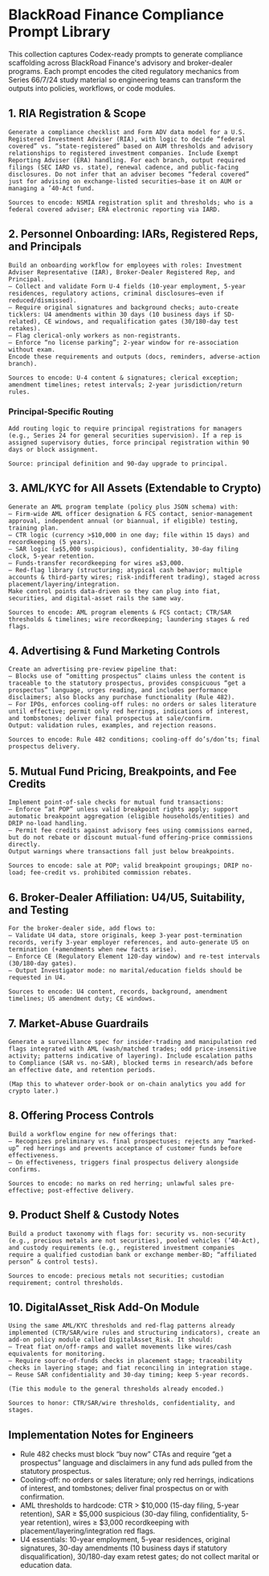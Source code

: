 # BlackRoad Finance Compliance Prompt Library

This collection captures Codex-ready prompts to generate compliance scaffolding across BlackRoad Finance's advisory and broker-dealer programs. Each prompt encodes the cited regulatory mechanics from Series 66/7/24 study material so engineering teams can transform the outputs into policies, workflows, or code modules.

## 1. RIA Registration & Scope

```
Generate a compliance checklist and Form ADV data model for a U.S. Registered Investment Adviser (RIA), with logic to decide “federal covered” vs. “state-registered” based on AUM thresholds and advisory relationships to registered investment companies. Include Exempt Reporting Adviser (ERA) handling. For each branch, output required filings (SEC IARD vs. state), renewal cadence, and public-facing disclosures. Do not infer that an adviser becomes “federal covered” just for advising on exchange-listed securities—base it on AUM or managing a ’40-Act fund.

Sources to encode: NSMIA registration split and thresholds; who is a federal covered adviser; ERA electronic reporting via IARD.
```

## 2. Personnel Onboarding: IARs, Registered Reps, and Principals

```
Build an onboarding workflow for employees with roles: Investment Adviser Representative (IAR), Broker-Dealer Registered Rep, and Principal.
– Collect and validate Form U-4 fields (10-year employment, 5-year residences, regulatory actions, criminal disclosures—even if reduced/dismissed).
– Require original signatures and background checks; auto-create ticklers: U4 amendments within 30 days (10 business days if SD-related), CE windows, and requalification gates (30/180-day test retakes).
– Flag clerical-only workers as non-registrants.
– Enforce “no license parking”; 2-year window for re-association without exam.
Encode these requirements and outputs (docs, reminders, adverse-action branch).

Sources to encode: U-4 content & signatures; clerical exception; amendment timelines; retest intervals; 2-year jurisdiction/return rules.
```

### Principal-Specific Routing

```
Add routing logic to require principal registrations for managers (e.g., Series 24 for general securities supervision). If a rep is assigned supervisory duties, force principal registration within 90 days or block assignment.

Source: principal definition and 90-day upgrade to principal.
```

## 3. AML/KYC for All Assets (Extendable to Crypto)

```
Generate an AML program template (policy plus JSON schema) with:
– Firm-wide AML officer designation & FCS contact, senior-management approval, independent annual (or biannual, if eligible) testing, training plan.
– CTR logic (currency >$10,000 in one day; file within 15 days) and recordkeeping (5 years).
– SAR logic (≥$5,000 suspicious), confidentiality, 30-day filing clock, 5-year retention.
– Funds-transfer recordkeeping for wires ≥$3,000.
– Red-flag library (structuring; atypical cash behavior; multiple accounts & third-party wires; risk-indifferent trading), staged across placement/layering/integration.
Make control points data-driven so they can plug into fiat, securities, and digital-asset rails the same way.

Sources to encode: AML program elements & FCS contact; CTR/SAR thresholds & timelines; wire recordkeeping; laundering stages & red flags.
```

## 4. Advertising & Fund Marketing Controls

```
Create an advertising pre-review pipeline that:
– Blocks use of “omitting prospectus” claims unless the content is traceable to the statutory prospectus, provides conspicuous “get a prospectus” language, urges reading, and includes performance disclaimers; also blocks any purchase functionality (Rule 482).
– For IPOs, enforces cooling-off rules: no orders or sales literature until effective; permit only red herrings, indications of interest, and tombstones; deliver final prospectus at sale/confirm.
Output: validation rules, examples, and rejection reasons.

Sources to encode: Rule 482 conditions; cooling-off do’s/don’ts; final prospectus delivery.
```

## 5. Mutual Fund Pricing, Breakpoints, and Fee Credits

```
Implement point-of-sale checks for mutual fund transactions:
– Enforce “at POP” unless valid breakpoint rights apply; support automatic breakpoint aggregation (eligible households/entities) and DRIP no-load handling.
– Permit fee credits against advisory fees using commissions earned, but do not rebate or discount mutual-fund offering-price commissions directly.
Output warnings where transactions fall just below breakpoints.

Sources to encode: sale at POP; valid breakpoint groupings; DRIP no-load; fee-credit vs. prohibited commission rebates.
```

## 6. Broker-Dealer Affiliation: U4/U5, Suitability, and Testing

```
For the broker-dealer side, add flows to:
– Validate U4 data, store originals, keep 3-year post-termination records, verify 3-year employer references, and auto-generate U5 on termination (+amendments when new facts arise).
– Enforce CE (Regulatory Element 120-day window) and re-test intervals (30/180-day gates).
– Output Investigator mode: no marital/education fields should be requested in U4.

Sources to encode: U4 content, records, background, amendment timelines; U5 amendment duty; CE windows.
```

## 7. Market-Abuse Guardrails

```
Generate a surveillance spec for insider-trading and manipulation red flags integrated with AML (wash/matched trades; odd price-insensitive activity; patterns indicative of layering). Include escalation paths to Compliance (SAR vs. no-SAR), blocked terms in research/ads before an effective date, and retention periods.

(Map this to whatever order-book or on-chain analytics you add for crypto later.)
```

## 8. Offering Process Controls

```
Build a workflow engine for new offerings that:
– Recognizes preliminary vs. final prospectuses; rejects any “marked-up” red herrings and prevents acceptance of customer funds before effectiveness.
– On effectiveness, triggers final prospectus delivery alongside confirms.

Sources to encode: no marks on red herring; unlawful sales pre-effective; post-effective delivery.
```

## 9. Product Shelf & Custody Notes

```
Build a product taxonomy with flags for: security vs. non-security (e.g., precious metals are not securities), pooled vehicles (’40-Act), and custody requirements (e.g., registered investment companies require a qualified custodian bank or exchange member-BD; “affiliated person” & control tests).

Sources to encode: precious metals not securities; custodian requirement; control thresholds.
```

## 10. DigitalAsset_Risk Add-On Module

```
Using the same AML/KYC thresholds and red-flag patterns already implemented (CTR/SAR/wire rules and structuring indicators), create an add-on policy module called DigitalAsset_Risk. It should:
– Treat fiat on/off-ramps and wallet movements like wires/cash equivalents for monitoring.
– Require source-of-funds checks in placement stage; traceability checks in layering stage; and fiat reconciling in integration stage.
– Reuse SAR confidentiality and 30-day timing; keep 5-year records.

(Tie this module to the general thresholds already encoded.)

Sources to honor: CTR/SAR/wire thresholds, confidentiality, and stages.
```

## Implementation Notes for Engineers

- Rule 482 checks must block “buy now” CTAs and require “get a prospectus” language and disclaimers in any fund ads pulled from the statutory prospectus.
- Cooling-off: no orders or sales literature; only red herrings, indications of interest, and tombstones; deliver final prospectus on or with confirmation.
- AML thresholds to hardcode: CTR > $10,000 (15-day filing, 5-year retention), SAR ≥ $5,000 suspicious (30-day filing, confidentiality, 5-year retention), wires ≥ $3,000 recordkeeping with placement/layering/integration red flags.
- U4 essentials: 10-year employment, 5-year residences, original signatures, 30-day amendments (10 business days if statutory disqualification), 30/180-day exam retest gates; do not collect marital or education data.
```
